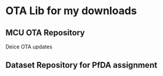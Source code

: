 # OTA Lib for my downloads

## MCU OTA Repository
Deice OTA updates

## Dataset Repository for PfDA assignment
